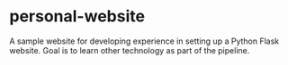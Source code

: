 # personal-website
A sample website for developing experience in setting up a Python Flask website.
Goal is to learn other technology as part of the pipeline.
